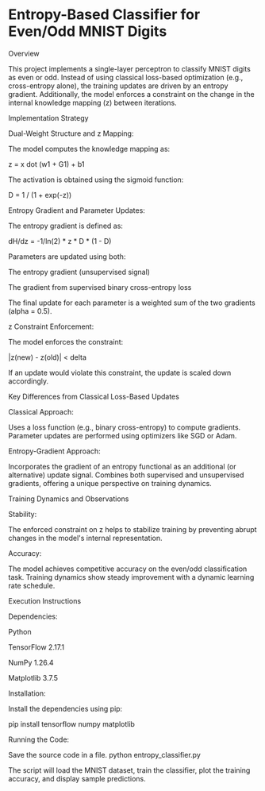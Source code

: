 # Entropy-Based Classifier for Even/Odd MNIST Digits

Overview

This project implements a single-layer perceptron to classify MNIST digits as even or odd. Instead of using classical loss-based optimization (e.g., cross-entropy alone), the training updates are driven by an entropy gradient. Additionally, the model enforces a constraint on the change in the internal knowledge mapping (z) between iterations.

Implementation Strategy

Dual-Weight Structure and z Mapping:

  The model computes the knowledge mapping as:
  
  z = x dot (w1 + G1) + b1
  
  The activation is obtained using the sigmoid function:
  
  D = 1 / (1 + exp(-z))

Entropy Gradient and Parameter Updates:

  The entropy gradient is defined as:
  
  dH/dz = -1/ln(2) * z * D * (1 - D)
  
  Parameters are updated using both:
  
  The entropy gradient (unsupervised signal)
  
  The gradient from supervised binary cross-entropy loss
  
  The final update for each parameter is a weighted sum of the two gradients (alpha = 0.5).
  
z Constraint Enforcement:

  The model enforces the constraint:
  
  |z(new) - z(old)| < delta
  
  If an update would violate this constraint, the update is scaled down accordingly.

Key Differences from Classical Loss-Based Updates

Classical Approach:

  Uses a loss function (e.g., binary cross-entropy) to compute gradients.
  Parameter updates are performed using optimizers like SGD or Adam.
  
Entropy-Gradient Approach:

  Incorporates the gradient of an entropy functional as an additional (or alternative) update signal.
  Combines both supervised and unsupervised gradients, offering a unique perspective on training dynamics.
  
Training Dynamics and Observations

Stability:

  The enforced constraint on z helps to stabilize training by preventing abrupt changes in the model's internal representation.
  
Accuracy:

  The model achieves competitive accuracy on the even/odd classification task.
  Training dynamics show steady improvement with a dynamic learning rate schedule.  
  
Execution Instructions

Dependencies:

Python 

TensorFlow 2.17.1

NumPy 1.26.4

Matplotlib 3.7.5

Installation:

Install the dependencies using pip:

pip install tensorflow numpy matplotlib

Running the Code:

Save the source code in a file.
python entropy_classifier.py

The script will load the MNIST dataset, train the classifier, plot the training accuracy, and display sample predictions.
